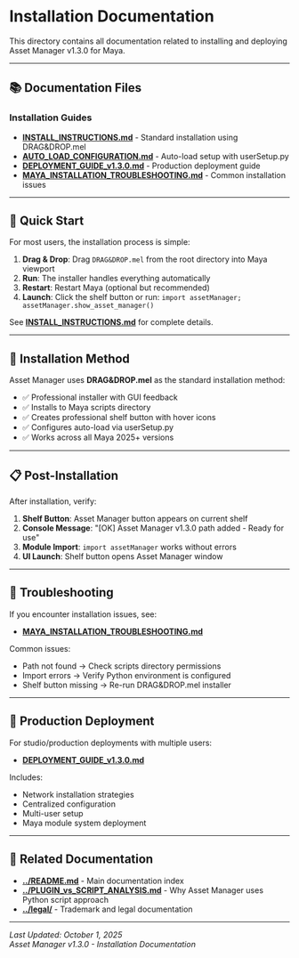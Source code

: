 # Installation Documentation

This directory contains all documentation related to installing and deploying Asset Manager v1.3.0 for Maya.

---

## 📚 Documentation Files

### Installation Guides

- **[INSTALL_INSTRUCTIONS.md](INSTALL_INSTRUCTIONS.md)** - Standard installation using DRAG&DROP.mel
- **[AUTO_LOAD_CONFIGURATION.md](AUTO_LOAD_CONFIGURATION.md)** - Auto-load setup with userSetup.py
- **[DEPLOYMENT_GUIDE_v1.3.0.md](DEPLOYMENT_GUIDE_v1.3.0.md)** - Production deployment guide
- **[MAYA_INSTALLATION_TROUBLESHOOTING.md](MAYA_INSTALLATION_TROUBLESHOOTING.md)** - Common installation issues

---

## 🚀 Quick Start

For most users, the installation process is simple:

1. **Drag & Drop**: Drag `DRAG&DROP.mel` from the root directory into Maya viewport
2. **Run**: The installer handles everything automatically
3. **Restart**: Restart Maya (optional but recommended)
4. **Launch**: Click the shelf button or run: `import assetManager; assetManager.show_asset_manager()`

See **[INSTALL_INSTRUCTIONS.md](INSTALL_INSTRUCTIONS.md)** for complete details.

---

## 🔧 Installation Method

Asset Manager uses **DRAG&DROP.mel** as the standard installation method:

- ✅ Professional installer with GUI feedback
- ✅ Installs to Maya scripts directory
- ✅ Creates professional shelf button with hover icons
- ✅ Configures auto-load via userSetup.py
- ✅ Works across all Maya 2025+ versions

---

## 📋 Post-Installation

After installation, verify:

1. **Shelf Button**: Asset Manager button appears on current shelf
2. **Console Message**: "[OK] Asset Manager v1.3.0 path added - Ready for use"
3. **Module Import**: `import assetManager` works without errors
4. **UI Launch**: Shelf button opens Asset Manager window

---

## 🐛 Troubleshooting

If you encounter installation issues, see:

- **[MAYA_INSTALLATION_TROUBLESHOOTING.md](MAYA_INSTALLATION_TROUBLESHOOTING.md)**

Common issues:

- Path not found → Check scripts directory permissions
- Import errors → Verify Python environment is configured
- Shelf button missing → Re-run DRAG&DROP.mel installer

---

## 🏢 Production Deployment

For studio/production deployments with multiple users:

- **[DEPLOYMENT_GUIDE_v1.3.0.md](DEPLOYMENT_GUIDE_v1.3.0.md)**

Includes:

- Network installation strategies
- Centralized configuration
- Multi-user setup
- Maya module system deployment

---

## 📖 Related Documentation

- **[../README.md](../README.md)** - Main documentation index
- **[../PLUGIN_vs_SCRIPT_ANALYSIS.md](../PLUGIN_vs_SCRIPT_ANALYSIS.md)** - Why Asset Manager uses Python script approach
- **[../legal/](../legal/)** - Trademark and legal documentation

---

*Last Updated: October 1, 2025*  
*Asset Manager v1.3.0 - Installation Documentation*
